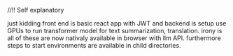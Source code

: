 //!! Self explanatory

just kidding front end is basic react app with JWT and backend is setup use GPUs to run transformer model for text summarization, translation. irony is all of these are now nativaly available in browser with llm API. furthermore steps to start environments are available in child directories.
